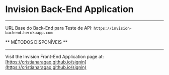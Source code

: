 # Invision Back-End Application

<hr/>

URL Base do Back-End para Teste de API: `https://invision-backend.herokuapp.com`

** MÉTODOS DISPONÍVEIS **


<hr/>

Visit the Invision Front-End Application page at: [https://cristianaragao.github.io/signin](https://cristianaragao.github.io/signin)
